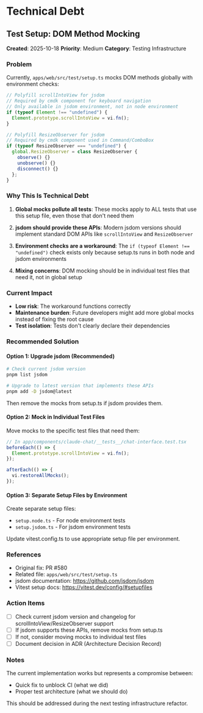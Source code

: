 # Technical Debt

## Test Setup: DOM Method Mocking

**Created**: 2025-10-18
**Priority**: Medium
**Category**: Testing Infrastructure

### Problem

Currently, `apps/web/src/test/setup.ts` mocks DOM methods globally with environment checks:

```typescript
// Polyfill scrollIntoView for jsdom
// Required by cmdk component for keyboard navigation
// Only available in jsdom environment, not in node environment
if (typeof Element !== "undefined") {
  Element.prototype.scrollIntoView = vi.fn();
}

// Polyfill ResizeObserver for jsdom
// Required by cmdk component used in Command/ComboBox
if (typeof ResizeObserver === "undefined") {
  global.ResizeObserver = class ResizeObserver {
    observe() {}
    unobserve() {}
    disconnect() {}
  };
}
```

### Why This Is Technical Debt

1. **Global mocks pollute all tests**: These mocks apply to ALL tests that use this setup file, even those that don't need them

2. **jsdom should provide these APIs**: Modern jsdom versions should implement standard DOM APIs like `scrollIntoView` and `ResizeObserver`

3. **Environment checks are a workaround**: The `if (typeof Element !== "undefined")` check exists only because setup.ts runs in both node and jsdom environments

4. **Mixing concerns**: DOM mocking should be in individual test files that need it, not in global setup

### Current Impact

- **Low risk**: The workaround functions correctly
- **Maintenance burden**: Future developers might add more global mocks instead of fixing the root cause
- **Test isolation**: Tests don't clearly declare their dependencies

### Recommended Solution

#### Option 1: Upgrade jsdom (Recommended)

```bash
# Check current jsdom version
pnpm list jsdom

# Upgrade to latest version that implements these APIs
pnpm add -D jsdom@latest
```

Then remove the mocks from setup.ts if jsdom provides them.

#### Option 2: Mock in Individual Test Files

Move mocks to the specific test files that need them:

```typescript
// In app/components/claude-chat/__tests__/chat-interface.test.tsx
beforeEach(() => {
  Element.prototype.scrollIntoView = vi.fn();
});

afterEach(() => {
  vi.restoreAllMocks();
});
```

#### Option 3: Separate Setup Files by Environment

Create separate setup files:

- `setup.node.ts` - For node environment tests
- `setup.jsdom.ts` - For jsdom environment tests

Update vitest.config.ts to use appropriate setup file per environment.

### References

- Original fix: PR #580
- Related file: `apps/web/src/test/setup.ts`
- jsdom documentation: https://github.com/jsdom/jsdom
- Vitest setup docs: https://vitest.dev/config/#setupfiles

### Action Items

- [ ] Check current jsdom version and changelog for scrollIntoView/ResizeObserver support
- [ ] If jsdom supports these APIs, remove mocks from setup.ts
- [ ] If not, consider moving mocks to individual test files
- [ ] Document decision in ADR (Architecture Decision Record)

### Notes

The current implementation works but represents a compromise between:

- Quick fix to unblock CI (what we did)
- Proper test architecture (what we should do)

This should be addressed during the next testing infrastructure refactor.

